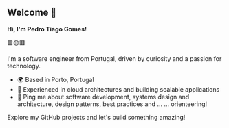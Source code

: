 ## Welcome 👋

**Hi, I'm Pedro Tiago Gomes!**

🟩🟡🟥

I'm a software engineer from Portugal, driven by curiosity and a passion for technology.

- 🌍 Based in Porto, Portugal
- 🚀 Experienced in cloud architectures and building scalable applications
- 💬 Ping me about software development, systems design and architecture, design patterns, best practices and ... ... orienteering!

Explore my GitHub projects and let's build something amazing!

<!--
**pttg24/pttg24** is a ✨ _special_ ✨ repository because its `README.md` (this file) appears on your GitHub profile.

Here are some ideas to get you started:

- 🔭 I’m currently working on ...
- 🌱 I’m currently learning ...
- 👯 I’m looking to collaborate on ...
- 🤔 I’m looking for help with ...
- 💬 Ask me about ...
- 📫 How to reach me: ...
- 😄 Pronouns: ...
- ⚡ Fun fact: ...
-->

